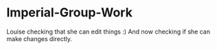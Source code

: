 # Imperial-Group-Work

Louise checking that she can edit things :)
And now checking if she can make changes directly.